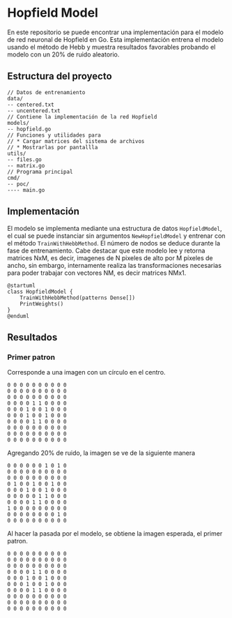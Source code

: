# Hopfield Model

En este repositorio se puede encontrar una implementación para el modelo 
de red neuronal de Hopfield en Go. Esta implementación entrena el modelo
usando el método de Hebb y muestra resultados favorables probando
el modelo con un 20% de ruido aleatorio.

## Estructura del proyecto

```
// Datos de entrenamiento
data/
-- centered.txt
-- uncentered.txt
// Contiene la implementación de la red Hopfield
models/
-- hopfield.go
// Funciones y utilidades para
// * Cargar matrices del sistema de archivos
// * Mostrarlas por pantallla
utils/
-- files.go
-- matrix.go
// Programa principal
cmd/
-- poc/
---- main.go
```

## Implementación

El modelo se implementa mediante una estructura de datos `HopfieldModel`,
el cual se puede instanciar sin argumentos `NewHopfieldModel` y entrenar con el método `TrainWithHebbMethod`.
El número de nodos se deduce durante la fase de entrenamiento.
Cabe destacar que este modelo lee y retorna matrices NxM, es decir, imagenes
de N pixeles de alto por M píxeles de ancho, sin embargo, internamente realiza
las transformaciones necesarias para poder trabajar con vectores NM, es decir
matrices NMx1.

```plantuml
@startuml
class HopfieldModel {
    TrainWithHebbMethod(patterns Dense[])
    PrintWeights()
}
@enduml
```

## Resultados

### Primer patron

Corresponde a una imagen con un círculo en el centro.

```
0 0 0 0 0 0 0 0 0 0 
0 0 0 0 0 0 0 0 0 0 
0 0 0 0 0 0 0 0 0 0 
0 0 0 0 1 1 0 0 0 0 
0 0 0 1 0 0 1 0 0 0 
0 0 0 1 0 0 1 0 0 0 
0 0 0 0 1 1 0 0 0 0 
0 0 0 0 0 0 0 0 0 0 
0 0 0 0 0 0 0 0 0 0 
0 0 0 0 0 0 0 0 0 0
```

Agregando 20% de ruido, la imagen se ve de la siguiente manera

```
0 0 0 0 0 0 1 0 1 0
0 0 0 0 0 0 0 0 0 0
0 0 0 0 0 0 0 0 0 0
0 1 0 0 1 0 0 1 0 0
0 0 0 1 0 0 1 0 0 0
0 0 0 0 0 1 1 0 0 0
0 0 0 0 1 1 0 0 0 0
1 0 0 0 0 0 0 0 0 0
0 0 0 0 0 0 0 0 1 0
0 0 0 0 0 0 0 0 0 0
```

Al hacer la pasada por el modelo, se obtiene la imagen esperada, el primer patron.

```
0 0 0 0 0 0 0 0 0 0
0 0 0 0 0 0 0 0 0 0
0 0 0 0 0 0 0 0 0 0
0 0 0 0 1 1 0 0 0 0
0 0 0 1 0 0 1 0 0 0
0 0 0 1 0 0 1 0 0 0
0 0 0 0 1 1 0 0 0 0
0 0 0 0 0 0 0 0 0 0
0 0 0 0 0 0 0 0 0 0
0 0 0 0 0 0 0 0 0 0
```
